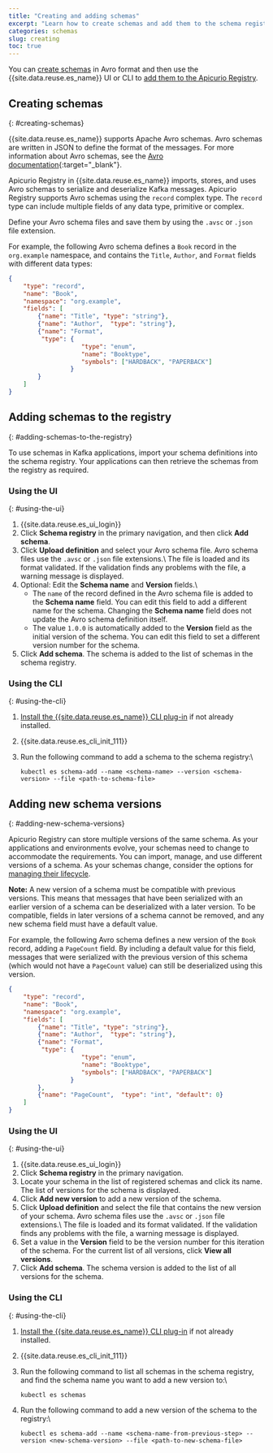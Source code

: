 ```yaml
---
title: "Creating and adding schemas"
excerpt: "Learn how to create schemas and add them to the schema registry."
categories: schemas
slug: creating
toc: true
---
```


You can [create schemas](#creating-schemas) in Avro format and then use the {{site.data.reuse.es_name}} UI or CLI to [add them to the Apicurio Registry](#adding-schemas-to-the-registry).




## Creating schemas
{: #creating-schemas}

{{site.data.reuse.es_name}} supports Apache Avro schemas. Avro schemas are written in JSON to define the format of the messages. For more information about Avro schemas, see the [Avro documentation](http://avro.apache.org/docs/1.11.0/spec.html#schemas){:target="_blank"}.

Apicurio Registry in {{site.data.reuse.es_name}} imports, stores, and uses Avro schemas to serialize and deserialize Kafka messages. Apicurio Registry supports Avro schemas using the `record` complex type. The `record` type can include multiple fields of any data type, primitive or complex.

Define your Avro schema files and save them by using the `.avsc` or `.json` file extension.

For example, the following Avro schema defines a `Book` record in the `org.example` namespace, and contains the `Title`, `Author`, and `Format` fields with different data types:

```json
{
    "type": "record",
    "name": "Book",
    "namespace": "org.example",
    "fields": [
        {"name": "Title", "type": "string"},
        {"name": "Author",  "type": "string"},
        {"name": "Format",
         "type": {
                    "type": "enum",
                    "name": "Booktype",
                    "symbols": ["HARDBACK", "PAPERBACK"]
                 }
        }
    ]
}
```

## Adding schemas to the registry
{: #adding-schemas-to-the-registry}

To use schemas in Kafka applications, import your schema definitions into the schema registry. Your applications can then retrieve the schemas from the registry as required.

### Using the UI
{: #using-the-ui}

1. {{site.data.reuse.es_ui_login}}
2. Click **Schema registry** in the primary navigation, and then click **Add schema**.
3. Click **Upload definition** and select your Avro schema file. Avro schema files use the `.avsc` or `.json` file extensions.\\
   The file is loaded and its format validated. If the validation finds any problems with the file, a warning message is displayed.
4. Optional: Edit the **Schema name** and **Version** fields.\\
   - The `name` of the record defined in the Avro schema file is added to the **Schema name** field. You can edit this field to add a different name for the schema. Changing the **Schema name** field does not update the Avro schema definition itself.
   - The value `1.0.0` is automatically added to the **Version** field as the initial version of the schema. You can edit this field to set a different version number for the schema.
5. Click **Add schema**. The schema is added to the list of schemas in the schema registry.

### Using the CLI
{: #using-the-cli}

1. [Install the {{site.data.reuse.es_name}} CLI plug-in](../../installing/post-installation/#installing-the-event-streams-command-line-interface) if not already installed.
2. {{site.data.reuse.es_cli_init_111}}
3. Run the following command to add a schema to the schema registry:\\

   ```shell
   kubectl es schema-add --name <schema-name> --version <schema-version> --file <path-to-schema-file>
   ```

## Adding new schema versions
{: #adding-new-schema-versions}

Apicurio Registry can store multiple versions of the same schema. As your applications and environments evolve, your schemas need to change to accommodate the requirements. You can import, manage, and use different versions of a schema. As your schemas change, consider the options for [managing their lifecycle](../manage-lifecycle/).

**Note:** A new version of a schema must be compatible with previous versions. This means that messages that have been serialized with an earlier version of a schema can be deserialized with a later version. To be compatible, fields in later versions of a schema cannot be removed, and any new schema field must have a default value.

For example, the following Avro schema defines a new version of the `Book` record, adding a `PageCount` field. By including a default value for this field, messages that were serialized with the previous version of this schema (which would not have a `PageCount` value) can still be deserialized using this version.

```json
{
    "type": "record",
    "name": "Book",
    "namespace": "org.example",
    "fields": [
        {"name": "Title", "type": "string"},
        {"name": "Author",  "type": "string"},
        {"name": "Format",
         "type": {
                    "type": "enum",
                    "name": "Booktype",
                    "symbols": ["HARDBACK", "PAPERBACK"]
                 }
        },
        {"name": "PageCount",  "type": "int", "default": 0}
    ]
}
```

### Using the UI
{: #using-the-ui}

1. {{site.data.reuse.es_ui_login}}
2. Click **Schema registry** in the primary navigation.
3. Locate your schema in the list of registered schemas and click its name. The list of versions for the schema is displayed.
4. Click **Add new version** to add a new version of the schema.
5. Click **Upload definition** and select the file that contains the new version of your schema. Avro schema files use the `.avsc` or `.json` file extensions.\\
   The file is loaded and its format validated. If the validation finds any problems with the file, a warning message is displayed.
6. Set a value in the **Version** field to be the version number for this iteration of the schema. For the current list of all versions, click **View all versions**.
7. Click **Add schema**. The schema version is added to the list of all versions for the schema.

### Using the CLI
{: #using-the-cli}

1. [Install the {{site.data.reuse.es_name}} CLI plug-in](../../installing/post-installation/#installing-the-event-streams-command-line-interface) if not already installed.
2. {{site.data.reuse.es_cli_init_111}}
3. Run the following command to list all schemas in the schema registry, and find the schema name you want to add a new version to:\\

   ```shell
   kubectl es schemas
   ```

4. Run the following command to add a new version of the schema to the registry:\\

   ```shell
   kubectl es schema-add --name <schema-name-from-previous-step> --version <new-schema-version> --file <path-to-new-schema-file>
   ```
